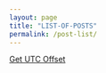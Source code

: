 ```yaml
---
layout: page
title: "LIST-OF-POSTS"
permalink: /post-list/
---
```

[Get UTC Offset](https://abigailnguyen.github.io/2024/01/05/GET-UTC-OFFSET.html)
